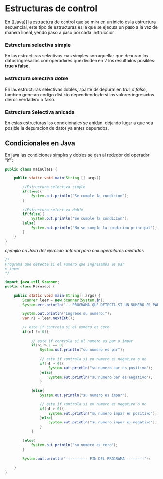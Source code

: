# Estructuras de control
En [[Java]] la estructura de control que se mira en un inicio es la estructura secuencial, este tipo de estructuras es la que se ejecuta un paso a la vez de manera lineal, yendo paso a paso por cada instruccion.

### Estructura selectiva simple
En las estructuras selectivas mas simples son aquellas que depuran los datos ingresados con operadores que dividen en 2 los resultados posibles: __true o false.__


### Estructura selectiva doble
En las estructuras selectivas dobles, aparte de depurar en _true o false_, tambien generan codigo distinto dependiendo de si los valores ingresados dieron verdadero o falso.

### Estructura Selectiva anidada
En estas estructuras los condicionales se anidan, dejando lugar a que sea posible la depuracion de datos ya antes depurados.


## Condicionales en Java

En java las condiciones simples y dobles se dan al rededor del operador "if":

```Java
public class mainClass {

    public static void main(String [] args){
    
        //Estructura selectiva simple
        if(true){
            System.out.println("Se cumple la condicion");
        }
        
        //Estructura selectiva doble
        if(false){
            System.out.println("Se cumple la condicion");
        }else{
            System.out.println("No se cumple la condicion principal");
		}       
    }
}
```

_ejemplo en Java del ejercicio anterior pero con operadores anidados_
```Java
/*
Programa que detecte si el numero que ingresamos es par
o inpar
*/

import java.util.Scanner;
public class Pareados {
    
    public static void main(String[] args) {
        Scanner leer = new Scanner(System.in);
        System.err.println("-- PROGRAMA QUE DETECTA SI UN NUMERO ES PAR --");
        
        System.out.println("Ingrese su numero:");
        var n1 = leer.nextInt();
        
		// este if controla si el numero es cero
        if(n1 != 0){
            
			// este if controla si el numero es par o impar
            if(n1 % 2 == 0){
                System.out.println("su numero es par");
                
				// este if controla si en numero es negativo o no
                if(n1 > 0){
                    System.out.println("su numero par es positivo");
                }else{
                    System.out.println("su numero par es negativo");
                }
                
            }else{
                System.out.println("su numero es impar");
                
				// este if controla si en numero es negativo o no
                if(n1 > 0){
                    System.out.println("su numero impar es positivo");
                }else{
                    System.out.println("su numero impar es negativo");
                }
            }
                   
        }else{
            System.out.println("su numero es cero");
        }
        
        System.out.println("---------- FIN DEL PROGRAMA --------");
        
    }   
}
```